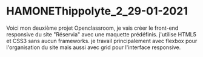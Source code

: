 # HAMONEThippolyte_2_29-01-2021
Voici mon deuxième projet Openclassroom, je vais créer le front-end responsive du site "Réservia" avec une maquette prédéfinis. 
j'utilise HTML5 et CSS3 sans aucun frameworks. je travail principalement avec flexbox pour l'organisation du site mais aussi avec grid pour l'interface responsive.
